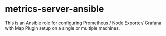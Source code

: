 # metrics-server-ansible
This is an Ansible role for configuring Prometheus / Node Exporter/ Grafana with Map Plugin setup on a single or multiple machines.
